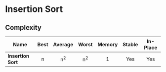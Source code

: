 # Insertion Sort

## Complexity

| Name               | Best |    Average    |     Worst     | Memory | Stable | In-Place |
| ------------------ | :--: | :-----------: | :-----------: | :----: | :----: | :------: |
| **Insertion Sort** |  n   | n<sup>2</sup> | n<sup>2</sup> |   1    |  Yes   |   Yes    |
